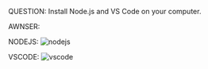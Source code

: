 QUESTION: Install Node.js and VS Code on your computer.

AWNSER: 

NODEJS:
![nodejs](https://user-images.githubusercontent.com/43630211/193149613-d2f33b0e-7b43-4890-b0b0-0e9a297708e1.png)

VSCODE:
![vscode](https://user-images.githubusercontent.com/43630211/193149632-a9b56ebe-2354-4dc3-8f9f-8054848f0279.png)